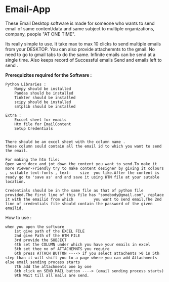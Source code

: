 # Email-App

These Email Desktop software is made for someone who wants to send email  of same content/data and same subject  to multiple organizations, company, people  "AT ONE TIME".

Its really simple to use.
It take max to max 10 clicks to send multiple emails from your DESKTOP.
You can also provide attachemnts to the gmail.
No need to go to gmail tabs to do the same.
Infinite emails can be send at a single time.
Also keeps record of Successful emails Send  and emails left to send .

**Prerequizites required for the Software :**
	
	Python Libraries :
		Numpy should be installed
		Pandas should be installed
		Tinkter should be installed
		scipy should be installed
		smtplib should be installed

	Extra :
		Exccel sheet for emails
		Htm file for EmailContent
		Setup Credentials	


	There should be an excel sheet with the column name . 
	these column sould contain all the email id to which you want to send the email.

	For making the htm file:
	Open word docx and jot down the content you want to send.To make it more Viewer-Friendly try to make content designer by giving it colours , suitable text-fonts , text-	size  you like.After the content is ready go to 'save as' and and save it using HTM file at your sutable location.

	Credentials should be in the same file as that of python file provided.The first line of this file has "somebody@gmail.com", replace it with the emailid from which 		you want to send email.The 2nd line of credentials file should contain the password of the given emailid.


How to use :

	when you open the software 
		1st give path of the EXCEL FILE
		2nd give Path of the HTM FILE
		3rd provide the SUBJECT 
		4th set the COLUMN under which you have your emails in excel
		5th set thee no of ATTACHEMNTS you require
		6th press ATTACH BUTTON ----> if you select attachemts >0 in 5th step than it will shift you to a page where you can add Attachments else email sending process starts
		7th add the attachments one by one 
		8th click on SEND_MAIL button ----> (email sending process starts)
		9th Wait till all mails are send.

